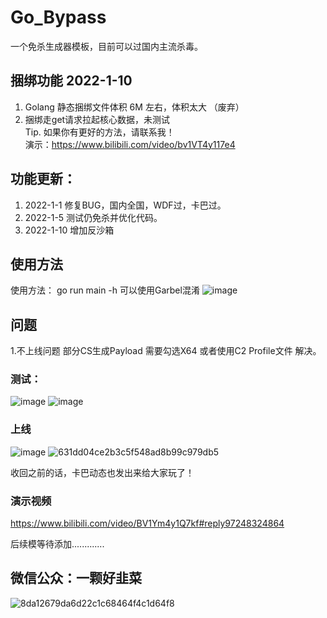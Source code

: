 # Go_Bypass
一个免杀生成器模板，目前可以过国内主流杀毒。
## 捆绑功能 2022-1-10
1. Golang 静态捆绑文件体积 6M 左右，体积太大 （废弃）
2. 捆绑走get请求拉起核心数据，未测试
<br />Tip. 如果你有更好的方法，请联系我！
<br />演示：https://www.bilibili.com/video/bv1VT4y117e4
## 功能更新：
1. 2022-1-1 修复BUG，国内全国，WDF过，卡巴过。
2. 2022-1-5 测试仍免杀并优化代码。
3. 2022-1-10 增加反沙箱
## 使用方法
使用方法：
go run main -h
可以使用Garbel混淆
![image](https://user-images.githubusercontent.com/82130343/147438586-2ec0c4d5-2e8b-4689-a203-1236afc44f2e.png)

## 问题
1.不上线问题 
  部分CS生成Payload 需要勾选X64 或者使用C2 Profile文件 解决。

### 测试：
![image](https://user-images.githubusercontent.com/82130343/147844223-17b1f5dd-73a8-40c4-9c5e-24526bfb7235.png)
![image](https://user-images.githubusercontent.com/82130343/147844227-47d46c2b-0a63-4c39-97ff-c65d7c33b764.png)
### 上线
![image](https://user-images.githubusercontent.com/82130343/147844234-3580502d-ed13-4be9-89e9-2fb4ad7e0b5f.png)
![631dd04ce2b3c5f548ad8b99c979db5](https://user-images.githubusercontent.com/82130343/147847431-cd4cfb42-ca9b-4a05-aca3-1ab0f2d80eea.png)

收回之前的话，卡巴动态也发出来给大家玩了！
### 演示视频
https://www.bilibili.com/video/BV1Ym4y1Q7kf#reply97248324864

后续模等待添加.............
## 微信公众：一颗好韭菜
![8da12679da6d22c1c68464f4c1d64f8](https://user-images.githubusercontent.com/82130343/147440529-e6efd14d-6d2b-4161-9e9e-3543877539cb.jpg)
